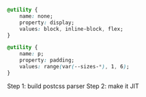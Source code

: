 ```css
@utility {
    name: none;
    property: display;
    values: block, inline-block, flex;
}

@utility {
    name: p;
    property: padding;
    values: range(var(--sizes-*), 1, 6);
}
```

Step 1: build postcss parser
Step 2: make it JIT
